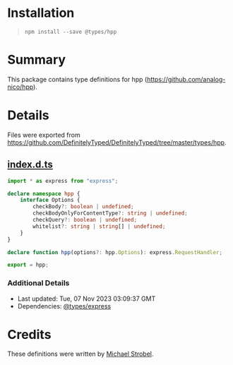 # Installation
> `npm install --save @types/hpp`

# Summary
This package contains type definitions for hpp (https://github.com/analog-nico/hpp).

# Details
Files were exported from https://github.com/DefinitelyTyped/DefinitelyTyped/tree/master/types/hpp.
## [index.d.ts](https://github.com/DefinitelyTyped/DefinitelyTyped/tree/master/types/hpp/index.d.ts)
````ts
import * as express from "express";

declare namespace hpp {
    interface Options {
        checkBody?: boolean | undefined;
        checkBodyOnlyForContentType?: string | undefined;
        checkQuery?: boolean | undefined;
        whitelist?: string | string[] | undefined;
    }
}

declare function hpp(options?: hpp.Options): express.RequestHandler;

export = hpp;

````

### Additional Details
 * Last updated: Tue, 07 Nov 2023 03:09:37 GMT
 * Dependencies: [@types/express](https://npmjs.com/package/@types/express)

# Credits
These definitions were written by [Michael Strobel](https://github.com/kryops).
